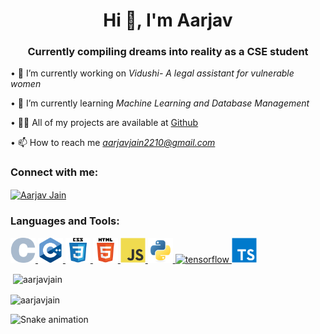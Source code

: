 <h1 align="center">Hi 👋, I'm Aarjav</h1>
<h3 align="center">Currently compiling dreams into reality as a CSE student</h3>

•⁠  ⁠🔭 I’m currently working on *Vidushi- A legal assistant for vulnerable women*

•⁠  ⁠🌱 I’m currently learning *Machine Learning and Database Management*

•⁠  ⁠👨‍💻 All of my projects are available at [Github](https://github.com/Aarjav-Jain-2210)

•⁠  ⁠📫 How to reach me *aarjavjain2210@gmail.com*

<h3 align="left">Connect with me:</h3>
<p align="left">
<a href="https://https://www.linkedin.com/in/aarjavjjain//" target="blank"><img align="center" src="https://raw.githubusercontent.com/rahuldkjain/github-profile-readme-generator/master/src/images/icons/Social/linked-in-alt.svg" alt="Aarjav Jain" height="30" width="40" /></a>
</p>

<h3 align="left">Languages and Tools:</h3>
<p align="left"> <a href="https://www.cprogramming.com/" target="_blank" rel="noreferrer"> <img src="https://raw.githubusercontent.com/devicons/devicon/master/icons/c/c-original.svg" alt="c" width="40" height="40"/> </a> <a href="https://www.w3schools.com/cpp/" target="_blank" rel="noreferrer"> <img src="https://raw.githubusercontent.com/devicons/devicon/master/icons/cplusplus/cplusplus-original.svg" alt="cplusplus" width="40" height="40"/> </a> <a href="https://www.w3schools.com/css/" target="_blank" rel="noreferrer"> <img src="https://raw.githubusercontent.com/devicons/devicon/master/icons/css3/css3-original-wordmark.svg" alt="css3" width="40" height="40"/> </a> <a href="https://www.w3.org/html/" target="_blank" rel="noreferrer"> <img src="https://raw.githubusercontent.com/devicons/devicon/master/icons/html5/html5-original-wordmark.svg" alt="html5" width="40" height="40"/> </a> <a href="https://developer.mozilla.org/en-US/docs/Web/JavaScript" target="_blank" rel="noreferrer"> <img src="https://raw.githubusercontent.com/devicons/devicon/master/icons/javascript/javascript-original.svg" alt="javascript" width="40" height="40"/> </a> <a href="https://www.python.org" target="_blank" rel="noreferrer"> <img src="https://raw.githubusercontent.com/devicons/devicon/master/icons/python/python-original.svg" alt="python" width="40" height="40"/> </a> <a href="https://www.tensorflow.org" target="_blank" rel="noreferrer"> <img src="https://www.vectorlogo.zone/logos/tensorflow/tensorflow-icon.svg" alt="tensorflow" width="40" height="40"/> </a> <a href="https://www.typescriptlang.org/" target="_blank" rel="noreferrer"> <img src="https://raw.githubusercontent.com/devicons/devicon/master/icons/typescript/typescript-original.svg" alt="typescript" width="40" height="40"/> </a> </p>

<p>&nbsp;<img align="center" src="https://github-readme-stats.vercel.app/api?username=Aarjav-Jain-2210&show_icons=true&theme=radical" alt="aarjavjain" /></p>

<p><img align="center" src="https://github-readme-streak-stats.herokuapp.com/?user=aarjavjain&" alt="aarjavjain" /></p>
<img src="https://raw.githubusercontent.com/maurodesouza/maurodesouza/output/snake.svg" alt="Snake animation" />

